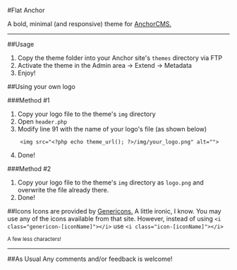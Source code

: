 #Flat Anchor

A bold, minimal (and responsive) theme for [AnchorCMS.](http://anchorcms.com)

---

##Usage

1. Copy the theme folder into your Anchor site's `themes` directory via FTP
2. Activate the theme in the Admin area -> Extend -> Metadata
3. Enjoy!

##Using your own logo

###Method #1

1. Copy your logo file to the theme's `img` directory
2. Open `header.php`
3. Modify line 91 with the name of your logo's file (as shown below)
```
    <img src="<?php echo theme_url(); ?>/img/your_logo.png" alt="">
```
4. Done!

###Method #2

1. Copy your logo file to the theme's `img` directory as `logo.png` and overwrite the file already there.
2. Done!

##Icons
Icons are provided by [Genericons.](http://genericons.com) A little ironic, I know. You may use any of the icons available from that site. However, instead of using `<i class="genericon-[iconName]"></i>` use `<i class="icon-[iconName]"></i>`

<small>A few less characters!</small>

---

##As Usual
Any comments and/or feedback is welcome!